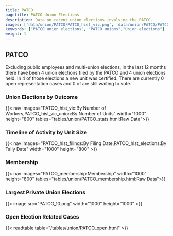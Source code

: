 ```yaml
---
title: PATCO
pagetitle: PATCO Union Elections
description: Data on recent union elections involving the PATCO.
images: ['data/union/PATCO/PATCO_hist_vic.png', 'data/union/PATCO/PATCO_hist_size.png', 'data/union/PATCO/PATCO_10.png']
keywords: ["PATCO union elections", "PATCO unions","Union elections"]
weight: 1
---
```

##  PATCO

Excluding public employees and multi-union elections, in the last 12 months there have been 4 union elections filed by the PATCO and 4 union elections held. In 4 of those elections a new unit was certified. There are currently 0 open representation cases and 0 of are still waiting to vote.

### Union Elections by Outcome
{{< nav images="PATCO_hist_vic:By Number of Workers,PATCO_hist_vic_union:By Number of Units" width="1000" height="800" tables="tables/union/PATCO_stats.html:Raw Data">}}

### Timeline of Activity by Unit Size
{{< nav images="PATCO_hist_filings:By Filing Date,PATCO_hist_elections:By Tally Date" width="1000" height="800" >}}

### Membership
{{< nav images="PATCO_membership:Membership" width="1000" height="800" tables="tables/union/PATCO_membership.html:Raw Data">}}

### Largest Private Union Elections
{{< image src="PATCO_10.png" width="1000" height="1000"  >}}

### Open Election Related Cases
{{< readtable table="/tables/union/PATCO_open.html" >}}

